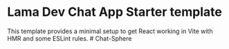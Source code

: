 # Lama Dev Chat App Starter template

This template provides a minimal setup to get React working in Vite with HMR and some ESLint rules.
#   C h a t - S p h e r e  
 